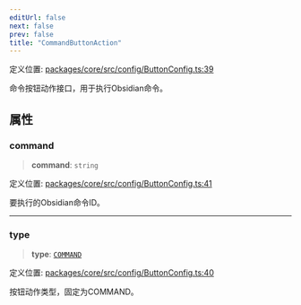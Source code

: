 ```yaml
---
editUrl: false
next: false
prev: false
title: "CommandButtonAction"
---
```


定义位置: [packages/core/src/config/ButtonConfig.ts:39](https://github.com/mProjectsCode/obsidian-meta-bind-plugin/blob/6e87907d27dd07b6437b63c980b11d2bfef62599/packages/core/src/config/ButtonConfig.ts#L39)

命令按钮动作接口，用于执行Obsidian命令。

## 属性

### command

> **command**: `string`

定义位置: [packages/core/src/config/ButtonConfig.ts:41](https://github.com/mProjectsCode/obsidian-meta-bind-plugin/blob/6e87907d27dd07b6437b63c980b11d2bfef62599/packages/core/src/config/ButtonConfig.ts#L41)

要执行的Obsidian命令ID。

***

### type

> **type**: [`COMMAND`](/obsidian-meta-bind-plugin-docs/api/enumerations/buttonactiontype/#command)

定义位置: [packages/core/src/config/ButtonConfig.ts:40](https://github.com/mProjectsCode/obsidian-meta-bind-plugin/blob/6e87907d27dd07b6437b63c980b11d2bfef62599/packages/core/src/config/ButtonConfig.ts#L40)

按钮动作类型，固定为COMMAND。
